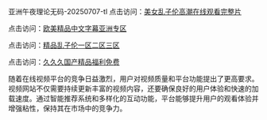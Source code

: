 亚洲午夜理论无码-20250707-tl
点击访问：<a href="https://bsdf-5f5.pages.dev/">美女乱子伦高潮在线观看完整片</a>

点击访问：<a href="https://cfad.pages.dev/">欧美精品中文字幕亚洲专区</a>

点击访问：<a href="https://gfd-5xg.pages.dev/">精品乱子伦一区二区三区</a>

点击访问：<a href="https://fdhf-454.pages.dev/">久久久国产精品福利免费</a>

随着在线视频平台的竞争日益激烈，用户对视频质量和平台功能提出了更高要求。视频网站不仅需要持续更新丰富的视频内容，还要确保良好的用户体验和快速的加载速度。通过智能推荐系统和多样化的互动功能，平台能够提升用户的观看体验并增强粘性，保持其在市场中的竞争力。

<span style="display:none;">[Canonical link](https://github.com/da07072025/da05 ）</span>
